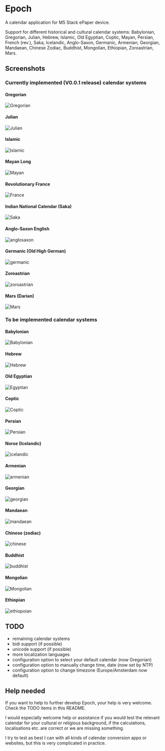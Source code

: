 # Epoch

A calendar application for M5 Stack ePaper device.

Support for different historical and cultural calendar systems: Babylonian, Gregorian, Julian, Hebrew, Islamic, Old Egyptian, Coptic, Mayan, Persian, French (rev.), Saka, Icelandic, Anglo-Saxon, Germanic, Armenian, Georgian, Mandaean, Chinese Zodiac, Buddhist, Mongolian, Ethiopian, Zoroastrian, Mars.

## Screenshots

### Currently implemented (V0.0.1 release) calendar systems

#### Gregorian
![Gregorian](https://github.com/jsoeterbroek/epoch/blob/main/assets/screens/gregorian.jpg)
#### Julian
![Julian](https://github.com/jsoeterbroek/epoch/blob/main/assets/screens/julian.jpg)
#### Islamic 
![Islamic](https://github.com/jsoeterbroek/epoch/blob/main/assets/screens/islamic.jpg)
#### Mayan Long
![Mayan](https://github.com/jsoeterbroek/epoch/blob/main/assets/screens/mayan.jpg)
#### Revolutionary France 
![France](https://github.com/jsoeterbroek/epoch/blob/main/assets/screens/rev_french.jpg)
#### Indian National Calendar (Saka)
![Saka](https://github.com/jsoeterbroek/epoch/blob/main/assets/screens/saka.jpg)
#### Anglo-Saxon English 
![anglosaxon](https://github.com/jsoeterbroek/epoch/blob/main/assets/screens/anglosaxon.jpg)
#### Germanic (Old High German)
![germanic](https://github.com/jsoeterbroek/epoch/blob/main/assets/screens/germanic.jpg)
#### Zoroastrian
![zoroastrian](https://github.com/jsoeterbroek/epoch/blob/main/assets/screens/zoroastrian.jpg)
#### Mars (Darian)
![Mars](https://github.com/jsoeterbroek/epoch/blob/main/assets/screens/mars.jpg)

### To be implemented calendar systems

#### Babylonian
![Babylonian](https://github.com/jsoeterbroek/epoch/blob/main/assets/screens/babylonian.jpg)
#### Hebrew 
![Hebrew](https://github.com/jsoeterbroek/epoch/blob/main/assets/screens/hebrew.jpg)
#### Old Egyptian 
![Egyptian](https://github.com/jsoeterbroek/epoch/blob/main/assets/screens/egyptian.jpg)
#### Coptic 
![Coptic](https://github.com/jsoeterbroek/epoch/blob/main/assets/screens/coptic.jpg)
#### Persian
![Persian](https://github.com/jsoeterbroek/epoch/blob/main/assets/screens/persian.jpg)
#### Norse (Icelandic) 
![icelandic](https://github.com/jsoeterbroek/epoch/blob/main/assets/screens/icelandic.jpg)
#### Armenian
![armenian](https://github.com/jsoeterbroek/epoch/blob/main/assets/screens/armenian.jpg)
#### Georgian
![georgian](https://github.com/jsoeterbroek/epoch/blob/main/assets/screens/georgian.jpg)
#### Mandaean
![mandaean](https://github.com/jsoeterbroek/epoch/blob/main/assets/screens/mandaean.jpg)
#### Chinese (zodiac)
![chinese](https://github.com/jsoeterbroek/epoch/blob/main/assets/screens/chin_zodiac.jpg)
#### Buddhist
![buddhist](https://github.com/jsoeterbroek/epoch/blob/main/assets/screens/buddhist.jpg)
#### Mongolian 
![Mongolian](https://github.com/jsoeterbroek/epoch/blob/main/assets/screens/mongolian.jpg)
#### Ethiopian
![ethiopoian](https://github.com/jsoeterbroek/epoch/blob/main/assets/screens/ethiopian.jpg)


## TODO
* remaining calendar systems
* bidi support (if possible)
* unicode support (if possible)
* more localization languages
* configuration option to select your default calendar (now Gregorian)
* configuration option to manually change time, date (now set by NTP)
* configuration option to change timezone (Europe/Amsterdam now default)

## Help needed
If you want to help to further develop Epoch, your help is very welcome. Check the TODO items in this README.

I would especially welcome help or assistance if you would test the relevant calendar for your
cultural or religious background, if the calculations, localisations etc. are correct or we are missing something. 

I try to test as best I can with all kinds of calendar conversion apps or websites, but this is very complicated
in practice.
